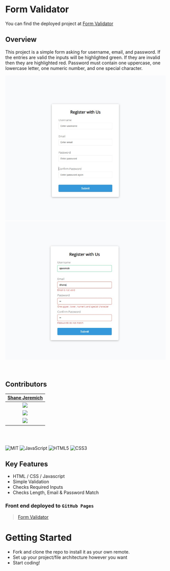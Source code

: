# Form Validator

You can find the deployed project at [Form Validator](https://shanejeremich.github.io/Form-Validator/)

## Overview

This project is a simple form asking for username, email, and password. If the entries are valid the inputs will be highlighted green. If they are invalid then they are highlighted red. Password must contain one uppercase, one lowercase letter, one numeric number, and one special character.

![Form 1](/images/form1.jpg)
![Form 2](/images/form2.jpg)

<br>

## Contributors

|                                        [Shane Jeremich](https://github.com/shanejeremich)                                        |
| :----------------------------------------------------------------------------------------------------------------------------: |
|                         [<img src="https://avatars.githubusercontent.com/u/51142646?v=4" width = "200" />](https://github.com/shanejeremich)                         |
|                    [<img src="https://github.com/favicon.ico" width="15"> ](https://github.com/shanejeremich)                    |
| [ <img src="https://static.licdn.com/sc/h/al2o9zrvru7aqj8e1x2rzsrca" width="15"> ](https://www.linkedin.com/in/shanejeremich/) |

<br>
<br>

![MIT](https://img.shields.io/packagist/l/doctrine/orm.svg)
![JavaScript](https://img.shields.io/badge/javascript-%23323330.svg?&logo=javascript&logoColor=%23F7DF1E)
![HTML5](https://img.shields.io/badge/html5-%23E34F26.svg?logo=html5&logoColor=white)
![CSS3](https://img.shields.io/badge/css3-%231572B6.svg?logo=css3&logoColor=white)

## Key Features

- HTML / CSS / Javascript
- Simple Validation
- Checks Required Inputs
- Checks Length, Email & Password Match

### Front end deployed to `GitHub Pages`

> [Form Validator](https://shanejeremich.github.io/Form-Validator/)

# Getting Started

- Fork and clone the repo to install it as your own remote.
- Set up your project/file architecture however you want
- Start coding!
